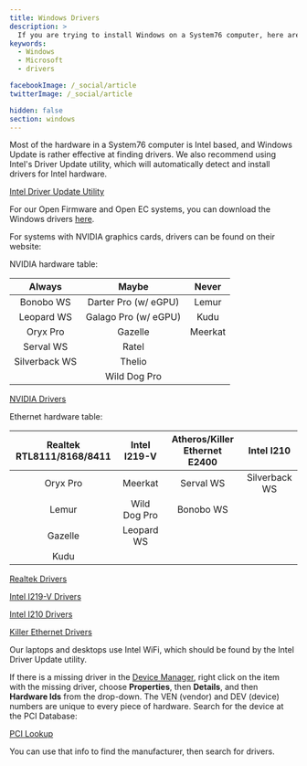 ```yaml
---
title: Windows Drivers
description: >
  If you are trying to install Windows on a System76 computer, here are some instructions for locating the drivers.
keywords:
  - Windows
  - Microsoft
  - drivers

facebookImage: /_social/article
twitterImage: /_social/article

hidden: false
section: windows
---
```


Most of the hardware in a System76 computer is Intel based, and Windows Update is rather effective at finding drivers. We also recommend using Intel's Driver Update utility, which will automatically detect and install drivers for Intel hardware.

[Intel Driver Update Utility](http://www.intel.com/content/www/us/en/support/detect.html)

For our Open Firmware and Open EC systems, you can download the Windows drivers [here](https://github.com/system76/windows-drivers).

For systems with NVIDIA graphics cards, drivers can be found on their website:

NVIDIA hardware table:

Always        | Maybe                | Never
:------------:|:--------------------:|:----:
Bonobo WS     | Darter Pro (w/ eGPU) | Lemur
Leopard WS    | Galago Pro (w/ eGPU) | Kudu
Oryx Pro      | Gazelle              | Meerkat
Serval WS     | Ratel                | 
Silverback WS | Thelio               |
<span></span> | Wild Dog Pro         |

[NVIDIA Drivers](http://www.nvidia.com/Download/index.aspx)

Ethernet hardware table:

Realtek RTL8111/8168/8411 | Intel I219-V        | Atheros/Killer Ethernet E2400 | Intel I210
:------------------------:|:-------------------:|:-----------------------------:|:---------:
Oryx Pro                  | Meerkat             | Serval WS                     | Silverback WS
Lemur                     | Wild Dog Pro        | Bonobo WS                     |
Gazelle                   | Leopard WS          |                               |
Kudu                      |                     |                               |

[Realtek Drivers](http://www.realtek.com.tw/downloads/)

[Intel I219-V Drivers](https://downloadcenter.intel.com/product/82186/Intel-Ethernet-Connection-I219-V)

[Intel I210 Drivers](https://downloadcenter.intel.com/product/64399/Intel-Ethernet-Controller-I210-Series)

[Killer Ethernet Drivers](http://www.killernetworking.com/driver-downloads/category/killer-suite)

Our laptops and desktops use Intel WiFi, which should be found by the Intel Driver Update utility.  

If there is a missing driver in the <u>Device Manager</u>, right click on the item with the missing driver, choose **Properties**, then **Details**, and then **Hardware Ids** from the drop-down.  The VEN (vendor) and DEV (device) numbers are unique to every piece of hardware.  Search for the device at the PCI Database:

[PCI Lookup](http://www.pcilookup.com/)

You can use that info to find the manufacturer, then search for drivers.
